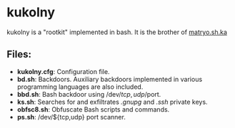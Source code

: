# kukolny
kukolny is a "rootkit" implemented in bash.
It is the brother of [matryo.sh.ka](https://github.com/wilsonfisk/matryoshka)

## Files:
* **kukolny.cfg**: Configuration file.
* **bd.sh**:       Backdoors. Auxiliary backdoors implemented in various programming languages are also included.
* **bbd.sh**:      Bash backdoor using /dev/${tcp,udp}/$port.
* **ks.sh**:       Searches for and exfiltrates *.gnupg* and *.ssh* private keys.
* **obfsc8.sh**:   Obfuscate Bash scripts and commands.
* **ps.sh**:       /dev/${tcp,udp} port scanner.
